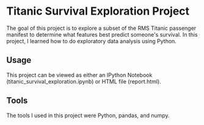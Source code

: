 # Titanic Survival Exploration Project
The goal of this project is to explore a subset of the RMS Titanic passenger manifest to determine what features
best predict someone's survival. In this project, I learned how to do exploratory data analysis using Python.

## Usage
This project can be viewed as either an IPython Notebook (titanic_survival_exploration.ipynb) or HTML file (report.html).

## Tools
The tools I used in this project were Python, pandas, and numpy.

